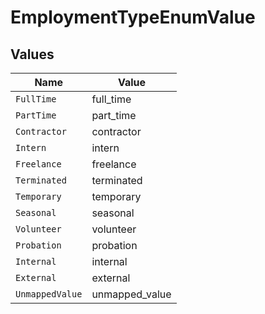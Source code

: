# EmploymentTypeEnumValue


## Values

| Name            | Value           |
| --------------- | --------------- |
| `FullTime`      | full_time       |
| `PartTime`      | part_time       |
| `Contractor`    | contractor      |
| `Intern`        | intern          |
| `Freelance`     | freelance       |
| `Terminated`    | terminated      |
| `Temporary`     | temporary       |
| `Seasonal`      | seasonal        |
| `Volunteer`     | volunteer       |
| `Probation`     | probation       |
| `Internal`      | internal        |
| `External`      | external        |
| `UnmappedValue` | unmapped_value  |